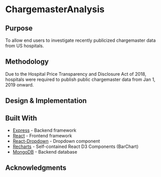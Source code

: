 # ChargemasterAnalysis

## Purpose

To allow end users to investigate recently publicized chargemaster data from US hospitals. 

## Methodology

Due to the Hospital Price Transparency and Disclosure Act of 2018, hospitals were required to publish public chargemaster data from Jan 1, 2019 onward.

## Design & Implementation

## Built With

* [Express]() - Backend framework
* [React]() - Frontend framework
* [React-Dropdown]() - Dropdown component
* [Recharts]() - Self-contained React D3 Components (BarChart)
* [MongoDB]() - Backend database

## Acknowledgments